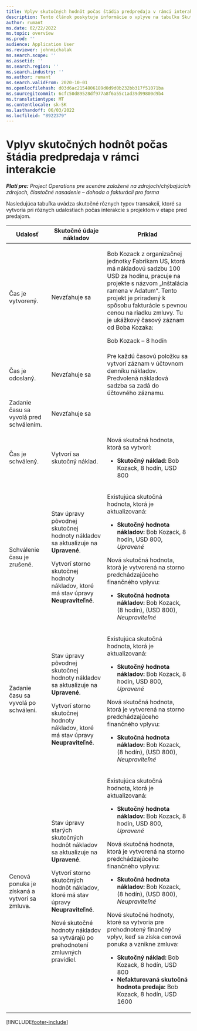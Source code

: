 ```yaml
---
title: Vplyv skutočných hodnôt počas štádia predpredaja v rámci interakcie
description: Tento článok poskytuje informácie o vplyve na tabuľku Skutočné hodnoty pri rôznych udalostiach, keď je interakcia v stave pred predajom v Microsoft Dynamics 365 Project Operations.
author: rumant
ms.date: 02/22/2022
ms.topic: overview
ms.prod: ''
audience: Application User
ms.reviewer: johnmichalak
ms.search.scope: ''
ms.assetid: ''
ms.search.region: ''
ms.search.industry: ''
ms.author: rumant
ms.search.validFrom: 2020-10-01
ms.openlocfilehash: d03d6ac2154806189d0d9d0b232bb317f51071ba
ms.sourcegitcommit: 6cfc50d89528df977a8f6a55c1ad39d99800d9b4
ms.translationtype: MT
ms.contentlocale: sk-SK
ms.lasthandoff: 06/03/2022
ms.locfileid: "8922379"
---
```

# <a name="actuals-impact-during-the-pre-sales-stage-of-an-engagement"></a>Vplyv skutočných hodnôt počas štádia predpredaja v rámci interakcie

_**Platí pre:** Project Operations pre scenáre založené na zdrojoch/chýbajúcich zdrojoch, čiastočné nasadenie – dohoda o fakturácii pro forma_

Nasledujúca tabuľka uvádza skutočné rôznych typov transakcií, ktoré sa vytvoria pri rôznych udalostiach počas interakcie s projektom v etape pred predajom.

| Udalosť | Skutočné údaje nákladov | Príklad |
|---|---|---|
| Čas je vytvorený. | Nevzťahuje sa | <p>Bob Kozack z organizačnej jednotky Fabrikam US, ktorá má nákladovú sadzbu 100 USD za hodinu, pracuje na projekte s názvom „Inštalácia ramena v Adatum“. Tento projekt je priradený k spôsobu fakturácie s pevnou cenou na riadku zmluvy. Tu je ukážkový časový záznam od Boba Kozaka:</p><p>Bob Kozack – 8 hodín</p> |
| Čas je odoslaný. | Nevzťahuje sa | Pre každú časovú položku sa vytvorí záznam v účtovnom denníku nákladov. Predvolená nákladová sadzba sa zadá do účtovného záznamu. |
| Zadanie času sa vyvolá pred schválením. | Nevzťahuje sa | |
| Čas je schválený. | Vytvorí sa skutočný náklad. | <p>Nová skutočná hodnota, ktorá sa vytvorí:</p><ul><li>**Skutočný náklad:** Bob Kozack, 8 hodín, USD 800</li></ul> |
| Schválenie času je zrušené. | <p>Stav úpravy pôvodnej skutočnej hodnoty nákladov sa aktualizuje na **Upravené**.</p><p>Vytvorí storno skutočnej hodnoty nákladov, ktoré má stav úpravy **Neupraviteľné**.</p> | <p>Existujúca skutočná hodnota, ktorá je aktualizovaná:</p><ul><li>**Skutočný hodnota nákladov:** Bob Kozack, 8 hodín, USD 800, *Upravené*</li></ul><p>Nová skutočná hodnota, ktorá je vytvorená na storno predchádzajúceho finančného vplyvu:</p><ul><li>**Skutočná hodnota nákladov:** Bob Kozack, (8 hodín), (USD 800), *Neupraviteľné*</li></ul> |
| Zadanie času sa vyvolá po schválení. | <p>Stav úpravy pôvodnej skutočnej hodnoty nákladov sa aktualizuje na **Upravené**.</p><p>Vytvorí storno skutočnej hodnoty nákladov, ktoré má stav úpravy **Neupraviteľné**.</p> | <p>Existujúca skutočná hodnota, ktorá je aktualizovaná:</p><ul><li>**Skutočný hodnota nákladov:** Bob Kozack, 8 hodín, USD 800, *Upravené*</li></ul><p>Nová skutočná hodnota, ktorá je vytvorená na storno predchádzajúceho finančného vplyvu:</p><ul><li>**Skutočná hodnota nákladov:** Bob Kozack, (8 hodín), (USD 800), *Neupraviteľné*</li></ul> |
| Cenová ponuka je získaná a vytvorí sa zmluva. | <p>Stav úpravy starých skutočných hodnôt nákladov sa aktualizuje na **Upravené**.</p><p>Vytvorí storno skutočných hodnôt nákladov, ktoré má stav úpravy **Neupraviteľné**.</p><p>Nové skutočné hodnoty nákladov sa vytvárajú po prehodnotení zmluvných pravidiel.</p> | <p>Existujúca skutočná hodnota, ktorá je aktualizovaná:</p><ul><li>**Skutočný hodnota nákladov:** Bob Kozack, 8 hodín, USD 800, *Upravené*</li></ul><p>Nová skutočná hodnota, ktorá je vytvorená na storno predchádzajúceho finančného vplyvu:</p><ul><li>**Skutočná hodnota nákladov:** Bob Kozack, (8 hodín), (USD 800), *Neupraviteľné*</li></ul><p>Nové skutočné hodnoty, ktoré sa vytvoria pre prehodnotený finančný vplyv, keď sa získa cenová ponuka a vznikne zmluva:</p><ul><li>**Skutočný náklad:** Bob Kozack, 8 hodín, USD 800</li><li>**Nefakturovaná skutočná hodnota predaja:** Bob Kozack, 8 hodín, USD 1600</li></ul> |

[!INCLUDE[footer-include](../includes/footer-banner.md)]
